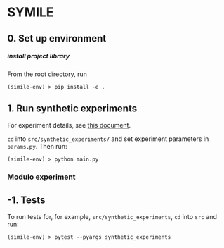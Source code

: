 # SYMILE

<!-- **General repo structure**
- `./src/`: project library
- `./tests/`: tests for project library -->

## 0. Set up environment
<!-- 
##### create environment

TODO: use requirements.txt or pyproject.toml: https://github.com/pypa/packaging.python.org/issues/685#issuecomment-1321616748 and https://venthur.de/2022-12-18-python-packaging.html#:~:text=requirements.,-txt&text=txt%20are%20still%20needed%20if,same%20as%20defined%20in%20pyproject.

##### activate environment

```
> some-command
(simile-env) >
``` -->

##### install project library

From the root directory, run
```
(simile-env) > pip install -e .
```

## 1. Run synthetic experiments

For experiment details, see [this document](https://www.overleaf.com/7416843814fymsbdxpsrxy).

`cd` into `src/synthetic_experiments/` and set experiment parameters in `params.py`. Then run:

```
(simile-env) > python main.py
```

### Modulo experiment

## -1. Tests

To run tests for, for example, `src/synthetic_experiments`, `cd` into `src` and run:

```
(simile-env) > pytest --pyargs synthetic_experiments
```
